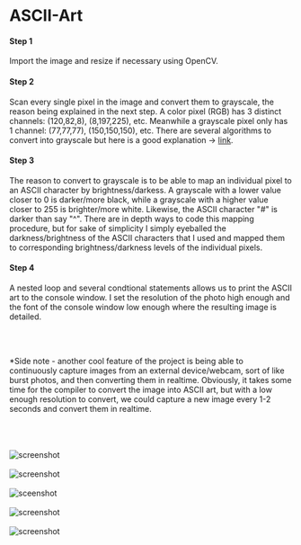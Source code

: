 # ASCII-Art

#### Step 1
Import the image and resize if necessary using OpenCV.

#### Step 2
Scan every single pixel in the image and convert them to grayscale, the reason being explained in the next step. A color pixel (RGB) has 
3 distinct channels: (120,82,8), (8,197,225), etc. Meanwhile a grayscale pixel only has 1 channel: (77,77,77), (150,150,150), etc. There are several algorithms to 
convert into grayscale but here is a good explanation -> [link](https://www.johndcook.com/blog/2009/08/24/algorithms-convert-color-grayscale/).

#### Step 3
The reason to convert to grayscale is to be able to map an individual pixel to an ASCII character by brightness/darkess. A grayscale with a lower value closer 
to 0 is darker/more black, while a grayscale with a higher value closer to 255 is brighter/more white. Likewise, the ASCII character "#" is darker than say 
"^". There are in depth ways to code this mapping procedure, but for sake of simplicity I simply eyeballed the darkness/brightness of the ASCII characters that
I used and mapped them to corresponding brightness/darkness levels of the individual pixels.

#### Step 4
A nested loop and several condtional statements allows us to print the ASCII art to the console window. I set the resolution of the photo high enough and the font
of the console window low enough where the resulting image is detailed.

<br /><br />

*Side note - another cool feature of the project is being able to continuously capture images from an external device/webcam, sort of like burst photos, and then converting them in realtime.
Obviously, it takes some time for the compiler to convert the image into ASCII art, but with a low enough resolution to convert, we could capture a new image every
1-2 seconds and convert them in realtime.


<br /><br /><br />
![screenshot](https://github.com/justinkacherian/ASCII-Art/blob/main/ex-images/zebra.jpg)
<br /><br />
![screenshot](https://github.com/justinkacherian/ASCII-Art/blob/main/ex-images/Capture.JPG)
<br /><br />
![sceenshot](https://github.com/justinkacherian/ASCII-Art/blob/main/ex-images/Capture2.JPG)
<br /><br />
![screenshot](https://github.com/justinkacherian/ASCII-Art/blob/main/ex-images/Capture4.JPG)
<br /><br />
![screenshot](https://github.com/justinkacherian/ASCII-Art/blob/main/ex-images/Capture3.JPG)
<br /><br />

